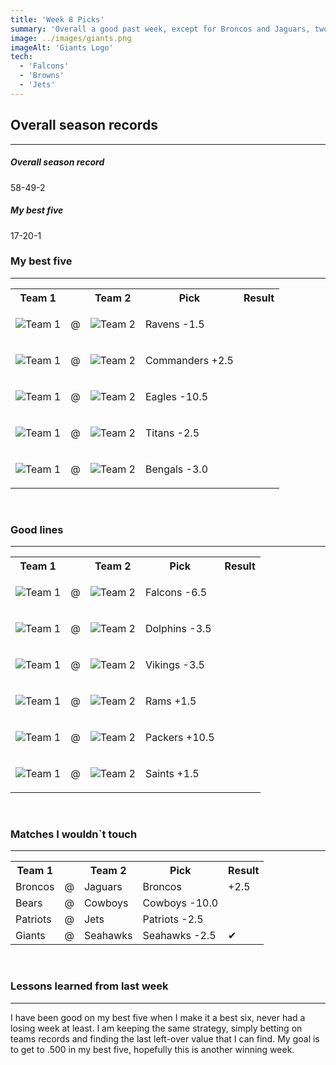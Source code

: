 ```yaml
---
title: 'Week 8 Picks'
summary: 'Overall a good past week, except for Broncos and Jaguars, two teams that have burned me all season long, and they face off this week, so they will only burn me once. This week is probably the toughest I have seen all season, lets ride and see'
image: ../images/giants.png
imageAlt: 'Giants Logo'
tech:
  - 'Falcons'
  - 'Browns'
  - 'Jets'
---
```


## Overall season records

---

<h5> Overall season record </h5>
58-49-2

<h5> My best five </h5>
17-20-1

### My best five

---

<table class="picks_table">
    <tr>
        <th>Team 1</th>
        <th></th>
        <th>Team 2</th>
        <th>Pick</th>
        <th>Result</th>
    </tr> 
    <tr>
        <td><img src="/images/ravens.png"  alt="Team 1"></td>
        <td>@</td>
        <td><img src="/images/buccaneers.png"  alt="Team 2"></td>
        <td><p>Ravens -1.5</p></td>
        <td></td>
    </tr>
    <tr>
        <td><img src="/images/wft.png"  alt="Team 1"></td>
        <td>@</td>
        <td><img src="/images/colts.png"  alt="Team 2"></td>
        <td><p>Commanders +2.5</p></td>
        <td></td>
    </tr>
    <tr>
        <td><img src="/images/steelers.png"  alt="Team 1"></td>
        <td>@</td>
        <td><img src="/images/eagles.png"  alt="Team 2"></td>
        <td><p>Eagles -10.5</p></td>
        <td></td>
    </tr> 
    <tr>
        <td><img src="/images/titans.png"  alt="Team 1"></td>
        <td>@</td>
        <td><img src="/images/texans.png"  alt="Team 2"></td>
        <td><p>Titans -2.5</p></td>
        <td></td>
    </tr>
    <tr>
        <td><img src="/images/bengals.png"  alt="Team 1" ></td>
        <td>@</td>
        <td><img src="/images/browns.png"  alt="Team 2" ></td>
        <td><p>Bengals -3.0</p></td>
        <td></td>
    </tr>
</table>
<br />

### Good lines

---

<table class="picks_table">
    <tr>
        <th>Team 1</th>
        <th></th>
        <th>Team 2</th>
        <th>Pick</th>
        <th>Result</th>
    </tr> 
    <tr>
        <td><img src="/images/panthers.png"  alt="Team 1"></td>
        <td>@</td>
        <td><img src="/images/falcons.png"  alt="Team 2"></td>
        <td><p>Falcons -6.5</p></td>
        <td></td>
    </tr>
    <tr>
        <td><img src="/images/dolphins.png"  alt="Team 1"></td>
        <td>@</td>
        <td><img src="/images/lions.png"  alt="Team 2"></td>
        <td><p>Dolphins -3.5</p></td>
        <td></td>
    </tr>
    <tr>
        <td><img src="/images/cardinals.png"  alt="Team 1"></td>
        <td>@</td>
        <td><img src="/images/vikings.png"  alt="Team 2"></td>
        <td><p>Vikings -3.5</p></td>
        <td></td>
    </tr>
    <tr>
        <td><img src="/images/49ers.png"  alt="Team 1"></td>
        <td>@</td>
        <td><img src="/images/rams.png"  alt="Team 2"></td>
        <td><p>Rams +1.5</p></td>
        <td></td>
    </tr> 
    <tr>
        <td><img src="/images/packers.png"  alt="Team 1" ></td>
        <td>@</td>
        <td><img src="/images/bills.png"  alt="Team 2" ></td>
        <td><p>Packers +10.5</p></td>
        <td></td>
    </tr>
    <tr>
        <td><img src="/images/raiders.png"  alt="Team 1"></td>
        <td>@</td>
        <td><img src="/images/saints.png"  alt="Team 2"></td>
        <td><p>Saints +1.5</p></td>
        <td></td>
    </tr>
</table>
<br />

### Matches I wouldn`t touch

---

<table class="picks_table">
    <tr>
        <th>Team 1</th>
        <th></th>
        <th>Team 2</th>
        <th>Pick</th>
        <th>Result</th>
    </tr> 
    <tr>
        <td>Broncos</td><td>@</td><td>Jaguars</td>
        <td>Broncos</td><td>+2.5</td>
    </tr>
    <tr>
        <td>Bears</td><td>@</td><td>Cowboys</td>
        <td>Cowboys -10.0</td><td></td>
    </tr> 
    <tr>
        <td>Patriots</td><td>@</td><td>Jets</td>
        <td>Patriots -2.5</td><td></td>
    </tr> 
    <tr>
        <td>Giants</td><td>@</td><td>Seahawks</td>
        <td>Seahawks -2.5</td><td>✔</td>
    </tr> 
</table>
<br />

### Lessons learned from last week

---

I have been good on my best five when I make it a best six, never had a losing week at least. I am keeping the same strategy, simply betting on teams records and finding the last left-over value that I can find. My goal is to get to .500 in my best five, hopefully this is another winning week.
